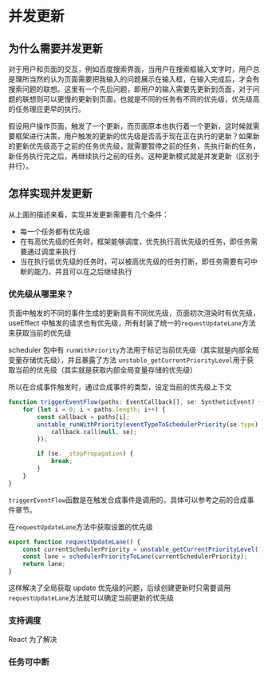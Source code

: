 # 并发更新

## 为什么需要并发更新

对于用户和页面的交互，例如百度搜索界面，当用户在搜索框输入文字时，用户总是理所当然的认为页面需要把我输入的问题展示在输入框，在输入完成后，才会有搜索问题的联想。这里有一个先后问题，即用户的输入需要先更新到页面，对于问题的联想则可以更慢的更新到页面，也就是不同的任务有不同的优先级，优先级高的任务理应更早的执行。

假设用户操作页面，触发了一个更新，而页面原本也执行着一个更新，这时候就需要框架进行决策，用户触发的更新的优先级是否高于现在正在执行的更新？如果新的更新优先级高于之前的任务优先级，就需要暂停之前的任务，先执行新的任务，新任务执行完之后，再继续执行之前的任务。这种更新模式就是并发更新（区别于并行）。

## 怎样实现并发更新

从上面的描述来看，实现并发更新需要有几个条件：

- 每一个任务都有优先级
- 在有高优先级的任务时，框架能够调度，优先执行高优先级的任务，即任务需要通过调度来执行
- 当在执行低优先级的任务时，可以被高优先级的任务打断，即任务需要有可中断的能力，并且可以在之后继续执行

### 优先级从哪里来？

页面中触发的不同的事件生成的更新具有不同优先级，页面初次渲染时有优先级，useEffect 中触发的请求也有优先级，所有封装了统一的`requestUpdateLane`方法来获取当前的优先级

scheduler 包中有 `runWithPriority`方法用于标记当前优先级（其实就是内部全局变量存储优先级），并且暴露了方法 `unstable_getCurrentPriorityLevel`用于获取当前的优先级（其实就是获取内部全局变量存储的优先级）

所以在合成事件触发时，通过合成事件的类型，设定当前的优先级上下文

```ts
function triggerEventFlow(paths: EventCallback[], se: SyntheticEvent) {
	for (let i = 0; i < paths.length; i++) {
		const callback = paths[i];
		unstable_runWithPriority(eventTypeToSchedulerPriority(se.type), () => {
			callback.call(null, se);
		});

		if (se.__stopPropagation) {
			break;
		}
	}
}
```

`triggerEventFlow`函数是在触发合成事件是调用的，具体可以参考之前的合成事件章节。

在`requestUpdateLane`方法中获取设置的优先级

```ts
export function requestUpdateLane() {
	const currentSchedulerPriority = unstable_getCurrentPriorityLevel();
	const lane = schedulerPriorityToLane(currentSchedulerPriority);
	return lane;
}
```

这样解决了全局获取 update 优先级的问题，后续创建更新时只需要调用`requestUpdateLane`方法就可以确定当前更新的优先级

### 支持调度

React 为了解决

### 任务可中断
